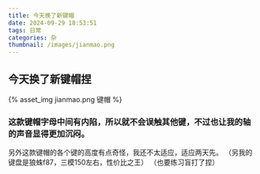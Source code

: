 ```yaml
---
title: 今天换了新键帽
date: 2024-09-29 18:53:51
tags: 日常
categories: 杂
thumbnail: /images/jianmao.png
---
```

## 今天换了新键帽捏
{% asset_img jianmao.png 键帽 %}
### 这款键帽字母中间有内陷，所以就不会误触其他键，不过也让我的轴的声音显得更加沉闷。
另外这款键帽的各个键的高度有点奇怪，我还不太适应，适应两天先。
（另我的键盘是狼蛛f87，三模150左右，性价比之王）
（也要练习盲打了捏）